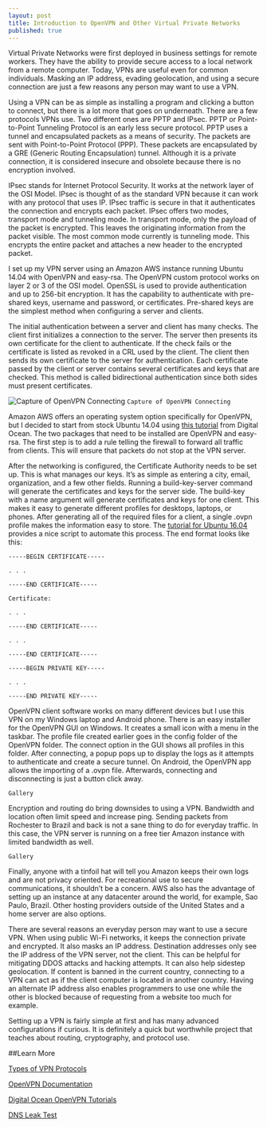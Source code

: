 ```yaml
---
layout: post
title: Introduction to OpenVPN and Other Virtual Private Networks
published: true
---
```

Virtual Private Networks were first deployed in business settings for remote workers. They have the ability to provide secure access to a local network from a remote computer. Today, VPNs are useful even for common individuals. Masking an IP address, evading geolocation, and using a secure connection are just a few reasons any person may want to use a VPN.

Using a VPN can be as simple as installing a program and clicking a button to connect, but there is a lot more that goes on underneath. There are a few protocols VPNs use. Two different ones are PPTP and IPsec. PPTP or Point-to-Point Tunneling Protocol is an early less secure protocol. PPTP uses a tunnel and encapsulated packets as a means of security. The packets are sent with Point-to-Point Protocol (PPP). These packets are encapsulated by a GRE (Generic Routing Encapsulation) tunnel. Although it is a private connection, it is considered insecure and obsolete because there is no encryption involved.

IPsec stands for Internet Protocol Security. It works at the network layer of the OSI Model. IPsec is thought of as the standard VPN because it can work with any protocol that uses IP. IPsec traffic is secure in that it authenticates the connection and encrypts each packet. IPsec offers two modes, transport mode and tunneling mode. In transport mode, only the payload of the packet is encrypted. This leaves the originating information from the packet visible. The most common mode currently is tunneling mode. This encrypts the entire packet and attaches a new header to the encrypted packet.

I set up my VPN server using an Amazon AWS instance running Ubuntu 14.04 with OpenVPN and easy-rsa. The OpenVPN custom protocol works on layer 2 or 3 of the OSI model. OpenSSL is used to provide authentication and up to 256-bit encryption. It has the capability to authenticate with pre-shared keys, username and password, or certificates. Pre-shared keys are the simplest method when configuring a server and clients.

The initial authentication between a server and client has many checks. The client first initializes a connection to the server. The server then presents its own certificate for the client to authenticate. If the check fails or the certificate is listed as revoked in a CRL used by the client. The client then sends its own certificate to the server for authentication. Each certificate passed by the client or server contains several certificates and keys that are checked. This method is called bidirectional authentication since both sides must present certificates.

![Capture of OpenVPN Connecting]({{site.baseurl}}/images/VPN-Intro/wireshark-vpn-connecting.png)
`Capture of OpenVPN Connecting`

Amazon AWS offers an operating system option specifically for OpenVPN, but I decided to start from stock Ubuntu 14.04 using [this tutorial]("https://www.digitalocean.com/community/tutorials/how-to-set-up-an-openvpn-server-on-ubuntu-14-04") from Digital Ocean. The two packages that need to be installed are OpenVPN and easy-rsa. The first step is to add a rule telling the firewall to forward all traffic from clients. This will ensure that packets do not stop at the VPN server.

After the networking is configured, the Certificate Authority needs to be set up. This is what manages our keys. It’s as simple as entering a city, email, organization, and a few other fields. Running a build-key-server command will generate the certificates and keys for the server side. The build-key with a name argument will generate certificates and keys for one client. This makes it easy to generate different profiles for desktops, laptops, or phones. After generating all of the required files for a client, a single .ovpn profile makes the information easy to store. The [tutorial for Ubuntu 16.04]("https://www.digitalocean.com/community/tutorials/how-to-set-up-an-openvpn-server-on-ubuntu-16-04") provides a nice script to automate this process. The end format looks like this:

```
-----BEGIN CERTIFICATE-----

. . .

-----END CERTIFICATE-----

Certificate:

. . .

-----END CERTIFICATE-----

. . .

-----END CERTIFICATE-----

-----BEGIN PRIVATE KEY-----

. . .

-----END PRIVATE KEY-----
```

OpenVPN client software works on many different devices but I use this VPN on my Windows laptop and Android phone. There is an easy installer for the OpenVPN GUI on Windows. It creates a small icon with a menu in the taskbar. The profile file created earlier goes in the config folder of the OpenVPN folder. The connect option in the GUI shows all profiles in this folder. After connecting, a popup pops up to display the logs as it attempts to authenticate and create a secure tunnel. On Android, the OpenVPN app allows the importing of a .ovpn file. Afterwards, connecting and disconnecting is just a button click away.

```
Gallery
```

Encryption and routing do bring downsides to using a VPN. Bandwidth and location often limit speed and increase ping. Sending packets from Rochester to Brazil and back is not a sane thing to do for everyday traffic. In this case, the VPN server is running on a free tier Amazon instance with limited bandwidth as well.

```
Gallery
```

Finally, anyone with a tinfoil hat will tell you Amazon keeps their own logs and are not privacy oriented. For recreational use to secure communications, it shouldn’t be a concern. AWS also has the advantage of setting up an instance at any datacenter around the world, for example, Sao Paulo, Brazil. Other hosting providers outside of the United States and a home server are also options.

There are several reasons an everyday person may want to use a secure VPN. When using public Wi-Fi networks, it keeps the connection private and encrypted. It also masks an IP address. Destination addresses only see the IP address of the VPN server, not the client. This can be helpful for mitigating DDOS attacks and hacking attempts. It can also help sidestep geolocation. If content is banned in the current country, connecting to a VPN can act as if the client computer is located in another country. Having an alternate IP address also enables programmers to use one while the other is blocked because of requesting from a website too much for example.

Setting up a VPN is fairly simple at first and has many advanced configurations if curious. It is definitely a quick but worthwhile project that teaches about routing, cryptography, and protocol use.

##Learn More

[Types of VPN Protocols]("https://www.vpnoneclick.com/types-of-vpn-and-types-of-vpn-protocols/")

[OpenVPN Documentation]("https://openvpn.net/index.php/access-server/docs.html")

[Digital Ocean OpenVPN Tutorials]("https://www.digitalocean.com/community/tutorials?q=OpenVPN")

[DNS Leak Test]("https://dnsleaktest.com")
